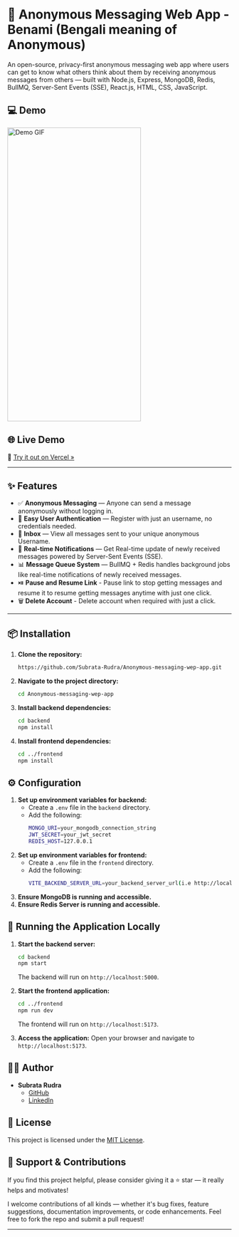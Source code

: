 # 💌 Anonymous Messaging Web App - Benami (Bengali meaning of Anonymous)

An open-source, privacy-first anonymous messaging web app where users can get to know what others think about them by receiving anonymous messages from others — built with Node.js, Express, MongoDB, Redis, BullMQ, Server-Sent Events (SSE), React.js, HTML, CSS, JavaScript.

## 💻 Demo
<img src="./Readme Media/demo.gif" alt="Demo GIF" width="300" height="660">

## 🌐 Live Demo

🚀 [Try it out on Vercel »](https://benami.vercel.app)

---

## ✨ Features

- ✅ **Anonymous Messaging** — Anyone can send a message anonymously without logging in.
- 🔐 **Easy User Authentication** — Register with just an username, no credentials needed.
- 📨 **Inbox** — View all messages sent to your unique anonymous Username.
- 🌊 **Real-time Notifications** — Get Real-time update of newly received messages powered by Server-Sent Events (SSE).
- 📊 **Message Queue System** — BullMQ + Redis handles background jobs like real-time notifications of newly received messages.
- ⏯️ **Pause and Resume Link** - Pause link to stop getting messages and resume it to resume getting messages anytime with just one click.
- 🗑️ **Delete Account** - Delete account when required with just a click.
---

## 📦 Installation

1. **Clone the repository:**
   ```bash
   https://github.com/Subrata-Rudra/Anonymous-messaging-wep-app.git
   ```
2. **Navigate to the project directory:**
   ```bash
   cd Anonymous-messaging-wep-app
   ```
3. **Install backend dependencies:**
   ```bash
   cd backend
   npm install
   ```
4. **Install frontend dependencies:**
   ```bash
   cd ../frontend
   npm install
   ```

## ⚙️ Configuration

1. **Set up environment variables for backend:**
   - Create a `.env` file in the `backend` directory.
   - Add the following:
     ```bash
     MONGO_URI=your_mongodb_connection_string
     JWT_SECRET=your_jwt_secret
     REDIS_HOST=127.0.0.1
     ```
2. **Set up environment variables for frontend:**
   - Create a `.env` file in the `frontend` directory.
   - Add the following:
     ```bash
     VITE_BACKEND_SERVER_URL=your_backend_server_url(i.e http://localhost:5000)
     ```
3. **Ensure MongoDB is running and accessible.**
4. **Ensure Redis Server is running and accessible.**

## 🧪 Running the Application Locally

1. **Start the backend server:**
   ```bash
   cd backend
   npm start
   ```
   The backend will run on `http://localhost:5000`.

2. **Start the frontend application:**
   ```bash
   cd ../frontend
   npm run dev
   ```
   The frontend will run on `http://localhost:5173`.

3. **Access the application:**
   Open your browser and navigate to `http://localhost:5173`.

## 🧑‍💻 Author

- **Subrata Rudra**
  - [GitHub](https://github.com/Subrata-Rudra)
  - [LinkedIn](https://www.linkedin.com/in/subrata-rudra-b481741b7/)

## 📄 License

This project is licensed under the [MIT License](LICENSE).

## 🌟 Support & Contributions

If you find this project helpful, please consider giving it a ⭐️ star — it really helps and motivates!

I welcome contributions of all kinds — whether it's bug fixes, feature suggestions, documentation improvements, or code enhancements.
Feel free to fork the repo and submit a pull request!

---
